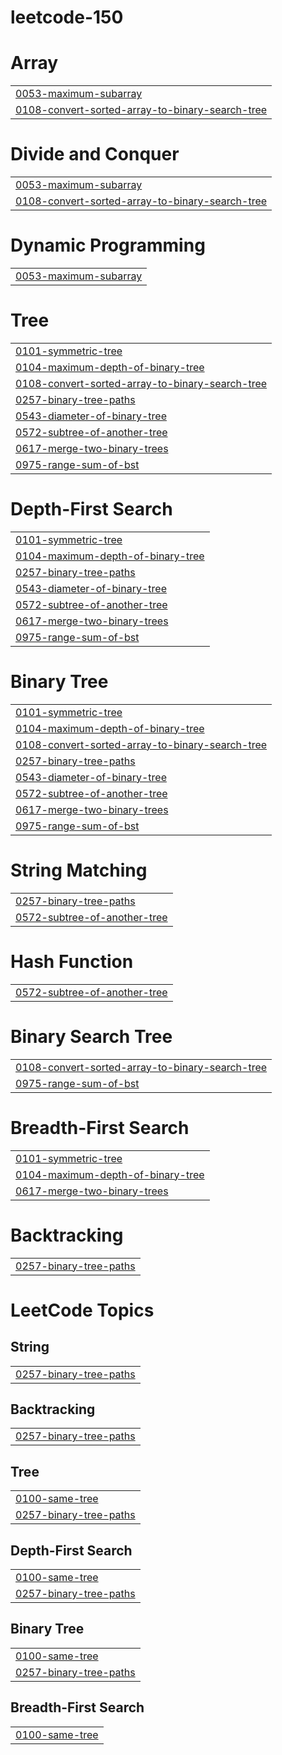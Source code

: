 # leetcode-150


# Array
|  |
| ------- |
| [0053-maximum-subarray](https://github.com/cleverprogrammer77/leetcode-150/tree/master/0053-maximum-subarray) |
| [0108-convert-sorted-array-to-binary-search-tree](https://github.com/cleverprogrammer77/leetcode-150/tree/master/0108-convert-sorted-array-to-binary-search-tree) |
# Divide and Conquer
|  |
| ------- |
| [0053-maximum-subarray](https://github.com/cleverprogrammer77/leetcode-150/tree/master/0053-maximum-subarray) |
| [0108-convert-sorted-array-to-binary-search-tree](https://github.com/cleverprogrammer77/leetcode-150/tree/master/0108-convert-sorted-array-to-binary-search-tree) |
# Dynamic Programming
|  |
| ------- |
| [0053-maximum-subarray](https://github.com/cleverprogrammer77/leetcode-150/tree/master/0053-maximum-subarray) |
# Tree
|  |
| ------- |
| [0101-symmetric-tree](https://github.com/cleverprogrammer77/leetcode-150/tree/master/0101-symmetric-tree) |
| [0104-maximum-depth-of-binary-tree](https://github.com/cleverprogrammer77/leetcode-150/tree/master/0104-maximum-depth-of-binary-tree) |
| [0108-convert-sorted-array-to-binary-search-tree](https://github.com/cleverprogrammer77/leetcode-150/tree/master/0108-convert-sorted-array-to-binary-search-tree) |
| [0257-binary-tree-paths](https://github.com/cleverprogrammer77/leetcode-150/tree/master/0257-binary-tree-paths) |
| [0543-diameter-of-binary-tree](https://github.com/cleverprogrammer77/leetcode-150/tree/master/0543-diameter-of-binary-tree) |
| [0572-subtree-of-another-tree](https://github.com/cleverprogrammer77/leetcode-150/tree/master/0572-subtree-of-another-tree) |
| [0617-merge-two-binary-trees](https://github.com/cleverprogrammer77/leetcode-150/tree/master/0617-merge-two-binary-trees) |
| [0975-range-sum-of-bst](https://github.com/cleverprogrammer77/leetcode-150/tree/master/0975-range-sum-of-bst) |
# Depth-First Search
|  |
| ------- |
| [0101-symmetric-tree](https://github.com/cleverprogrammer77/leetcode-150/tree/master/0101-symmetric-tree) |
| [0104-maximum-depth-of-binary-tree](https://github.com/cleverprogrammer77/leetcode-150/tree/master/0104-maximum-depth-of-binary-tree) |
| [0257-binary-tree-paths](https://github.com/cleverprogrammer77/leetcode-150/tree/master/0257-binary-tree-paths) |
| [0543-diameter-of-binary-tree](https://github.com/cleverprogrammer77/leetcode-150/tree/master/0543-diameter-of-binary-tree) |
| [0572-subtree-of-another-tree](https://github.com/cleverprogrammer77/leetcode-150/tree/master/0572-subtree-of-another-tree) |
| [0617-merge-two-binary-trees](https://github.com/cleverprogrammer77/leetcode-150/tree/master/0617-merge-two-binary-trees) |
| [0975-range-sum-of-bst](https://github.com/cleverprogrammer77/leetcode-150/tree/master/0975-range-sum-of-bst) |
# Binary Tree
|  |
| ------- |
| [0101-symmetric-tree](https://github.com/cleverprogrammer77/leetcode-150/tree/master/0101-symmetric-tree) |
| [0104-maximum-depth-of-binary-tree](https://github.com/cleverprogrammer77/leetcode-150/tree/master/0104-maximum-depth-of-binary-tree) |
| [0108-convert-sorted-array-to-binary-search-tree](https://github.com/cleverprogrammer77/leetcode-150/tree/master/0108-convert-sorted-array-to-binary-search-tree) |
| [0257-binary-tree-paths](https://github.com/cleverprogrammer77/leetcode-150/tree/master/0257-binary-tree-paths) |
| [0543-diameter-of-binary-tree](https://github.com/cleverprogrammer77/leetcode-150/tree/master/0543-diameter-of-binary-tree) |
| [0572-subtree-of-another-tree](https://github.com/cleverprogrammer77/leetcode-150/tree/master/0572-subtree-of-another-tree) |
| [0617-merge-two-binary-trees](https://github.com/cleverprogrammer77/leetcode-150/tree/master/0617-merge-two-binary-trees) |
| [0975-range-sum-of-bst](https://github.com/cleverprogrammer77/leetcode-150/tree/master/0975-range-sum-of-bst) |
# String Matching
|  |
| ------- |
| [0257-binary-tree-paths](https://github.com/cleverprogrammer77/leetcode-150/tree/master/0257-binary-tree-paths) |
| [0572-subtree-of-another-tree](https://github.com/cleverprogrammer77/leetcode-150/tree/master/0572-subtree-of-another-tree) |
# Hash Function
|  |
| ------- |
| [0572-subtree-of-another-tree](https://github.com/cleverprogrammer77/leetcode-150/tree/master/0572-subtree-of-another-tree) |
# Binary Search Tree
|  |
| ------- |
| [0108-convert-sorted-array-to-binary-search-tree](https://github.com/cleverprogrammer77/leetcode-150/tree/master/0108-convert-sorted-array-to-binary-search-tree) |
| [0975-range-sum-of-bst](https://github.com/cleverprogrammer77/leetcode-150/tree/master/0975-range-sum-of-bst) |
# Breadth-First Search
|  |
| ------- |
| [0101-symmetric-tree](https://github.com/cleverprogrammer77/leetcode-150/tree/master/0101-symmetric-tree) |
| [0104-maximum-depth-of-binary-tree](https://github.com/cleverprogrammer77/leetcode-150/tree/master/0104-maximum-depth-of-binary-tree) |
| [0617-merge-two-binary-trees](https://github.com/cleverprogrammer77/leetcode-150/tree/master/0617-merge-two-binary-trees) |
# Backtracking
|  |
| ------- |
| [0257-binary-tree-paths](https://github.com/cleverprogrammer77/leetcode-150/tree/master/0257-binary-tree-paths) |
<!---LeetCode Topics Start-->
# LeetCode Topics
## String
|  |
| ------- |
| [0257-binary-tree-paths](https://github.com/cleverprogrammer77/leetcode-150/tree/master/0257-binary-tree-paths) |
## Backtracking
|  |
| ------- |
| [0257-binary-tree-paths](https://github.com/cleverprogrammer77/leetcode-150/tree/master/0257-binary-tree-paths) |
## Tree
|  |
| ------- |
| [0100-same-tree](https://github.com/cleverprogrammer77/leetcode-150/tree/master/0100-same-tree) |
| [0257-binary-tree-paths](https://github.com/cleverprogrammer77/leetcode-150/tree/master/0257-binary-tree-paths) |
## Depth-First Search
|  |
| ------- |
| [0100-same-tree](https://github.com/cleverprogrammer77/leetcode-150/tree/master/0100-same-tree) |
| [0257-binary-tree-paths](https://github.com/cleverprogrammer77/leetcode-150/tree/master/0257-binary-tree-paths) |
## Binary Tree
|  |
| ------- |
| [0100-same-tree](https://github.com/cleverprogrammer77/leetcode-150/tree/master/0100-same-tree) |
| [0257-binary-tree-paths](https://github.com/cleverprogrammer77/leetcode-150/tree/master/0257-binary-tree-paths) |
## Breadth-First Search
|  |
| ------- |
| [0100-same-tree](https://github.com/cleverprogrammer77/leetcode-150/tree/master/0100-same-tree) |
<!---LeetCode Topics End-->